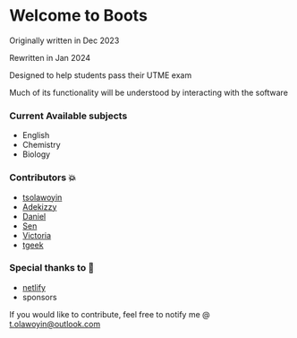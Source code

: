 # Welcome to Boots

Originally written in Dec 2023

Rewritten in Jan 2024

Designed to help students pass their UTME exam

Much of its functionality will be understood by interacting with the software

### Current Available subjects

- English
- Chemistry
- Biology


### Contributors 💥

- [tsolawoyin](https://github.com/tsolawoyin)
- [Adekizzy]() 
- [Daniel]()
- [Sen]()
- [Victoria]()
- [tgeek](https://github.com/oyinadeolawoyin)

### Special thanks to 🙌

- [netlify](https://netlify.app)
- sponsors

If you would like to contribute, feel free to notify me @ t.olawoyin@outlook.com